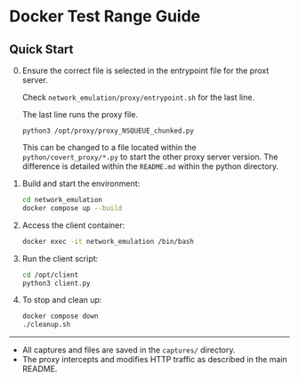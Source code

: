 # Docker Test Range Guide

## Quick Start

0. Ensure the correct file is selected in the entrypoint file for the proxt server.

    Check `network_emulation/proxy/entrypoint.sh` for the last line.

    The last line runs the proxy file.

    ```
    python3 /opt/proxy/proxy_NSQUEUE_chunked.py
    
    ```
    This can be changed to a file located within the `python/covert_proxy/*.py` to start the other proxy server version. The difference is detailed within the `README.md` within the python directory.

1. Build and start the environment:

    ```bash
    cd network_emulation
    docker compose up --build
    ```

2. Access the client container:

    ```bash
    docker exec -it network_emulation /bin/bash
    ```

3. Run the client script:

    ```bash
    cd /opt/client
    python3 client.py
    ```

4. To stop and clean up:

    ```bash
    docker compose down
    ./cleanup.sh
    ```

---

- All captures and files are saved in the `captures/` directory.
- The proxy intercepts and modifies HTTP traffic as described in the main README.